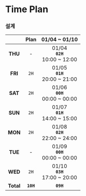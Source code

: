 # Time Plan

### 설계

| | Plan | 01/04 ~ 01/10 |
|:-:|:-:|:-:|
| **THU** |  -   | 01/04<br/>**`02H`**<br/>10:00 ~ 12:00 |
| **FRI** | `2H` | 01/05<br/>**`01H`**<br/>20:00 ~ 21:00 |
| **SAT** | `2H` | 01/06<br/>**`00H`**<br/>00:00 ~ 00:00 |
| **SUN** | `2H` | 01/07<br/>**`01H`**<br/>14:00 ~ 15:00 |
| **MON** | `2H` | 01/08<br/>**`02H`**<br/>22:00 ~ 24:00 |
| **TUE** |  -   | 01/09<br/>**`00H`**<br/>00:00 ~ 00:00 |
| **WED** | `2H` | 01/10<br/>**`03H`**<br/>17:00 ~ 20:00 |
| **Total** | **`10H`** | **`09H`** |
